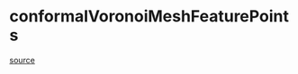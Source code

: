 # conformalVoronoiMeshFeaturePoints

[source](github.com/OpenFOAM-jp/OpenFOAM-utilities-tutorials-jp/blob/master/v1906/mesh/generation/foamyMesh/conformalVoronoiMesh/conformalVoronoiMesh/conformalVoronoiMeshFeaturePoints.C/conformalVoronoiMeshFeaturePoints.C)




